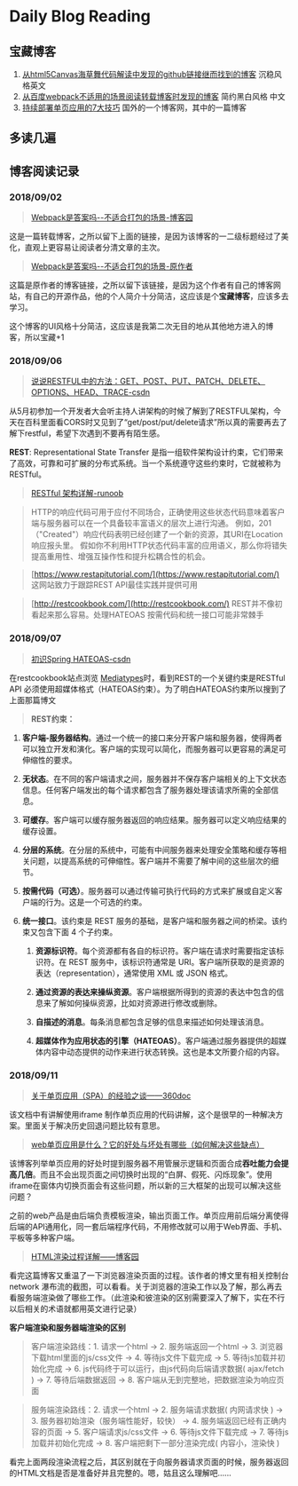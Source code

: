 # Daily Blog Reading

## 宝藏博客

1. [从html5Canvas海草舞代码解读中发现的github链接继而找到的博客](https://rosszurowski.com/)   沉稳风格英文
2. [从百度webpack不适用的场景阅读转载博客时发现的博客](http://refined-x.com/)  简约黑白风格 中文
3. [持续部署单页应用的7大技巧](https://blog.codeship.com/continuously-deploying-single-page-apps/) 国外的一个博客网，其中的一篇博客

## 多读几遍

## 博客阅读记录

### 2018/09/02

> [Webpack是答案吗--不适合打包的场景-博客园](https://www.cnblogs.com/videring/articles/7096524.html)

这是一篇转载博客，之所以留下上面的链接，是因为该博客的一二级标题经过了美化，直观上更容易让阅读者分清文章的主次。

> [Webpack是答案吗--不适合打包的场景-原作者](http://refined-x.com/2017/06/16/Webpack%E6%98%AF%E7%AD%94%E6%A1%88%E5%90%97/)

这篇是原作者的博客链接，之所以留下该链接，是因为这个作者有自己的博客网站，有自己的开源作品，他的个人简介十分简洁，这应该是个**宝藏博客**，应该多去学习。

这个博客的UI风格十分简洁，这应该是我第二次无目的地从其他地方进入的博客，所以宝藏+1

### 2018/09/06

> [说说RESTFUL中的方法：GET、POST、PUT、PATCH、DELETE、OPTIONS、HEAD、TRACE-csdn](https://blog.csdn.net/mingjia1987/article/details/79651241)

  从5月初参加一个开发者大会听主持人讲架构的时候了解到了RESTFUL架构，今天在百科里面看CORS时又见到了“get/post/put/delete请求”所以真的需要再去了解下restful，希望下次遇到不要再有陌生感。
  
  **REST**: Representational State Transfer 是指一组软件架构设计约束，它们带来了高效，可靠和可扩展的分布式系统。当一个系统遵守这些约束时，它就被称为RESTful。
  
  > [RESTful 架构详解-runoob](https://www.runoob.com/w3cnote/restful-architecture.html)  
  
  > HTTP的响应代码可用于应付不同场合，正确使用这些状态代码意味着客户端与服务器可以在一个具备较丰富语义的层次上进行沟通。
    例如，201（"Created"）响应代码表明已经创建了一个新的资源，其URI在Location响应报头里。
    假如你不利用HTTP状态代码丰富的应用语义，那么你将错失提高重用性、增强互操作性和提升松耦合性的机会。
    

  > [https://www.restapitutorial.com/](https://www.restapitutorial.com/) 这网站致力于跟踪REST API最佳实践并提供可用
  
  > [http://restcookbook.com/](http://restcookbook.com/) REST并不像初看起来那么容易。处理HATEOAS 按需代码和统一接口可能非常棘手
  
  ### 2018/09/07
  
  > [初识Spring HATEOAS-csdn](https://blog.csdn.net/i_forever/article/details/80635470) 
  
  在restcookbook站点浏览 [Mediatypes](http://restcookbook.com/Mediatypes/json/)时，看到REST的一个关键约束是RESTful API 必须使用超媒体格式（HATEOAS约束）。为了明白HATEOAS约束所以搜到了上面那篇博文
  
  > **REST约束：** 
 1.  **客户端-服务器结构**。通过一个统一的接口来分开客户端和服务器，使得两者可以独立开发和演化。客户端的实现可以简化，而服务器可以更容易的满足可伸缩性的要求。
 
2. **无状态**。在不同的客户端请求之间，服务器并不保存客户端相关的上下文状态信息。任何客户端发出的每个请求都包含了服务器处理该请求所需的全部信息。

3. **可缓存**。客户端可以缓存服务器返回的响应结果。服务器可以定义响应结果的缓存设置。

4. **分层的系统**。在分层的系统中，可能有中间服务器来处理安全策略和缓存等相关问题，以提高系统的可伸缩性。客户端并不需要了解中间的这些层次的细节。

5. **按需代码（可选）**。服务器可以通过传输可执行代码的方式来扩展或自定义客户端的行为。这是一个可选的约束。

6. **统一接口**。该约束是 REST 服务的基础，是客户端和服务器之间的桥梁。该约束又包含下面 4 个子约束。

   1.  **资源标识符**。每个资源都有各自的标识符。客户端在请求时需要指定该标识符。在 REST 服务中，该标识符通常是 URI。客户端所获取的是资源的表达（representation），通常使用 XML 或 JSON 格式。
   
   2. **通过资源的表达来操纵资源**。客户端根据所得到的资源的表达中包含的信息来了解如何操纵资源，比如对资源进行修改或删除。
   
   3. **自描述的消息**。每条消息都包含足够的信息来描述如何处理该消息。
   
   4. **超媒体作为应用状态的引擎（HATEOAS）**。客户端通过服务器提供的超媒体内容中动态提供的动作来进行状态转换。这也是本文所要介绍的内容。
  
  ### 2018/09/11
  
  > [关于单页应用（SPA）的经验之谈——360doc ](http://www.360doc.com/content/17/0715/10/9200790_671477938.shtml) 
  
  该文档中有讲解使用iframe 制作单页应用的代码讲解，这个是很早的一种解决方案。里面关于解决历史回退问题比较有意思。

  > [web单页应用是什么？它的好处与坏处有哪些（如何解决这些缺点）](http://www.fly63.com/article/detial/286) 

  该博客列举单页应用的好处时提到服务器不用管展示逻辑和页面合成**吞吐能力会提高几倍**。而且不会出现页面之间切换时出现的“白屏、假死、闪烁现象”。使用   iframe在窗体内切换页面会有这些问题，所以新的三大框架的出现可以解决这些问题？ 
  
  之前的web产品是由后端负责模板渲染，输出页面工作。单页应用前后端分离使得后端的API通用化，同一套后端程序代码，不用修改就可以用于Web界面、手机、平板等多种客户端。
  
  > [HTML渲染过程详解——博客园](https://www.cnblogs.com/dojo-lzz/p/3983335.html) 
  
  看完这篇博客又重温了一下浏览器渲染页面的过程。该作者的博文里有相关控制台network 瀑布流的截图，可以看看。关于浏览器的渲染工作以及了解，那么再去看服务端渲染做了哪些工作。（此渲染和彼渲染的区别需要深入了解下，实在不行以后相关的术语就都用英文进行记录）
  
  **客户端渲染和服务器端渲染的区别**
  > 客户端渲染路线：1. 请求一个html -> 2. 服务端返回一个html -> 3. 浏览器下载html里面的js/css文件 -> 4. 等待js文件下载完成 -> 5. 等待js加载并初始化完成 -> 6. js代码终于可以运行，由js代码向后端请求数据( ajax/fetch ) -> 7. 等待后端数据返回 -> 8. 客户端从无到完整地，把数据渲染为响应页面

  > 服务端渲染路线：2. 请求一个html -> 2. 服务端请求数据( 内网请求快 ) -> 3. 服务器初始渲染（服务端性能好，较快） -> 4. 服务端返回已经有正确内容的页面 -> 5. 客户端请求js/css文件 -> 6. 等待js文件下载完成 -> 7. 等待js加载并初始化完成 -> 8. 客户端把剩下一部分渲染完成( 内容小，渲染快 )
  
  看完上面两段渲染流程之后，其区别就在于向服务器请求页面的时候，服务器返回的HTML文档是否是准备好并且完整的。嗯，姑且这么理解吧......
 
